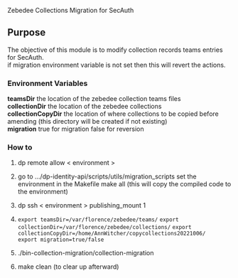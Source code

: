 Zebedee Collections Migration for SecAuth    

## Purpose
The objective of this module is to modify collection records teams entries for SecAuth.   
if migration environment variable is not set then this will revert the actions.

### Environment Variables
**teamsDir** the location of the zebedee collection teams files   
**collectionDir** the location of the zebedee collections   
**collectionCopyDir** the location of where collections to be copied before amending (this directory will be created if not existing)  
**migration** true for migration false for reversion


### How to ###
1) dp remote allow \< environment \>

2) go to .../dp-identity-api/scripts/utils/migration_scripts
    set the environment in the Makefile
    make all
    (this will copy the compiled code to the environment)
3) dp ssh \< environment \> publishing_mount 1
4)  `export teamsDir=/var/florence/zebedee/teams/`
    `export collectionDir=/var/florence/zebedee/collections/`
    `export collectionCopyDir=/home/AnnWitcher/copycollections20221006/  `
    `export migration=true/false`
5) ./bin-collection-migration/collection-migration
6) make clean (to clear up afterward)



